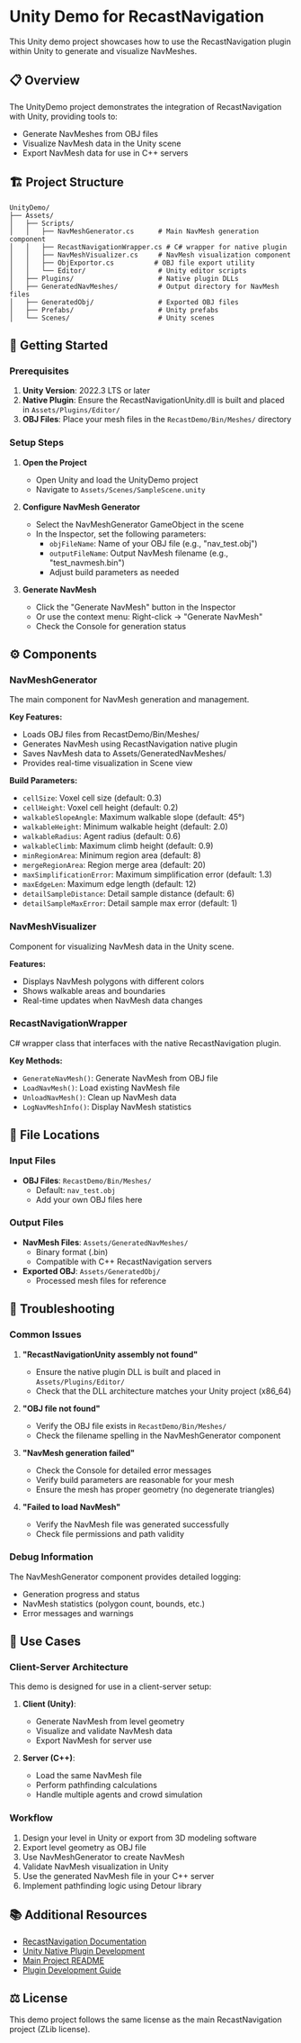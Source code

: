# Unity Demo for RecastNavigation

This Unity demo project showcases how to use the RecastNavigation plugin within Unity to generate and visualize NavMeshes.

## 📋 Overview

The UnityDemo project demonstrates the integration of RecastNavigation with Unity, providing tools to:
- Generate NavMeshes from OBJ files
- Visualize NavMesh data in the Unity scene
- Export NavMesh data for use in C++ servers

## 🏗️ Project Structure

```
UnityDemo/
├── Assets/
│   ├── Scripts/
│   │   ├── NavMeshGenerator.cs      # Main NavMesh generation component
│   │   ├── RecastNavigationWrapper.cs # C# wrapper for native plugin
│   │   ├── NavMeshVisualizer.cs     # NavMesh visualization component
│   │   ├── ObjExportor.cs          # OBJ file export utility
│   │   └── Editor/                  # Unity editor scripts
│   ├── Plugins/                     # Native plugin DLLs
│   ├── GeneratedNavMeshes/          # Output directory for NavMesh files
│   ├── GeneratedObj/                # Exported OBJ files
│   ├── Prefabs/                     # Unity prefabs
│   └── Scenes/                      # Unity scenes
```

## 🚀 Getting Started

### Prerequisites

1. **Unity Version**: 2022.3 LTS or later
2. **Native Plugin**: Ensure the RecastNavigationUnity.dll is built and placed in `Assets/Plugins/Editor/`
3. **OBJ Files**: Place your mesh files in the `RecastDemo/Bin/Meshes/` directory

### Setup Steps

1. **Open the Project**
   - Open Unity and load the UnityDemo project
   - Navigate to `Assets/Scenes/SampleScene.unity`

2. **Configure NavMesh Generator**
   - Select the NavMeshGenerator GameObject in the scene
   - In the Inspector, set the following parameters:
     - `objFileName`: Name of your OBJ file (e.g., "nav_test.obj")
     - `outputFileName`: Output NavMesh filename (e.g., "test_navmesh.bin")
     - Adjust build parameters as needed

3. **Generate NavMesh**
   - Click the "Generate NavMesh" button in the Inspector
   - Or use the context menu: Right-click → "Generate NavMesh"
   - Check the Console for generation status

## ⚙️ Components

### NavMeshGenerator

The main component for NavMesh generation and management.

**Key Features:**
- Loads OBJ files from RecastDemo/Bin/Meshes/
- Generates NavMesh using RecastNavigation native plugin
- Saves NavMesh data to Assets/GeneratedNavMeshes/
- Provides real-time visualization in Scene view

**Build Parameters:**
- `cellSize`: Voxel cell size (default: 0.3)
- `cellHeight`: Voxel cell height (default: 0.2)
- `walkableSlopeAngle`: Maximum walkable slope (default: 45°)
- `walkableHeight`: Minimum walkable height (default: 2.0)
- `walkableRadius`: Agent radius (default: 0.6)
- `walkableClimb`: Maximum climb height (default: 0.9)
- `minRegionArea`: Minimum region area (default: 8)
- `mergeRegionArea`: Region merge area (default: 20)
- `maxSimplificationError`: Maximum simplification error (default: 1.3)
- `maxEdgeLen`: Maximum edge length (default: 12)
- `detailSampleDistance`: Detail sample distance (default: 6)
- `detailSampleMaxError`: Detail sample max error (default: 1)

### NavMeshVisualizer

Component for visualizing NavMesh data in the Unity scene.

**Features:**
- Displays NavMesh polygons with different colors
- Shows walkable areas and boundaries
- Real-time updates when NavMesh data changes

### RecastNavigationWrapper

C# wrapper class that interfaces with the native RecastNavigation plugin.

**Key Methods:**
- `GenerateNavMesh()`: Generate NavMesh from OBJ file
- `LoadNavMesh()`: Load existing NavMesh file
- `UnloadNavMesh()`: Clean up NavMesh data
- `LogNavMeshInfo()`: Display NavMesh statistics

## 📁 File Locations

### Input Files
- **OBJ Files**: `RecastDemo/Bin/Meshes/`
  - Default: `nav_test.obj`
  - Add your own OBJ files here

### Output Files
- **NavMesh Files**: `Assets/GeneratedNavMeshes/`
  - Binary format (.bin)
  - Compatible with C++ RecastNavigation servers
- **Exported OBJ**: `Assets/GeneratedObj/`
  - Processed mesh files for reference

## 🔧 Troubleshooting

### Common Issues

1. **"RecastNavigationUnity assembly not found"**
   - Ensure the native plugin DLL is built and placed in `Assets/Plugins/Editor/`
   - Check that the DLL architecture matches your Unity project (x86_64)

2. **"OBJ file not found"**
   - Verify the OBJ file exists in `RecastDemo/Bin/Meshes/`
   - Check the filename spelling in the NavMeshGenerator component

3. **"NavMesh generation failed"**
   - Check the Console for detailed error messages
   - Verify build parameters are reasonable for your mesh
   - Ensure the mesh has proper geometry (no degenerate triangles)

4. **"Failed to load NavMesh"**
   - Verify the NavMesh file was generated successfully
   - Check file permissions and path validity

### Debug Information

The NavMeshGenerator component provides detailed logging:
- Generation progress and status
- NavMesh statistics (polygon count, bounds, etc.)
- Error messages and warnings

## 🎯 Use Cases

### Client-Server Architecture

This demo is designed for use in a client-server setup:

1. **Client (Unity)**: 
   - Generate NavMesh from level geometry
   - Visualize and validate NavMesh data
   - Export NavMesh for server use

2. **Server (C++)**:
   - Load the same NavMesh file
   - Perform pathfinding calculations
   - Handle multiple agents and crowd simulation

### Workflow

1. Design your level in Unity or export from 3D modeling software
2. Export level geometry as OBJ file
3. Use NavMeshGenerator to create NavMesh
4. Validate NavMesh visualization in Unity
5. Use the generated NavMesh file in your C++ server
6. Implement pathfinding logic using Detour library

## 📚 Additional Resources

- [RecastNavigation Documentation](https://recastnav.com)
- [Unity Native Plugin Development](https://docs.unity3d.com/Manual/NativePlugins.html)
- [Main Project README](../README.md)
- [Plugin Development Guide](../UnityWrapper/README.md)

## ⚖️ License

This demo project follows the same license as the main RecastNavigation project (ZLib license). 